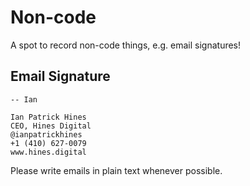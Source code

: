 # Non-code

A spot to record non-code things, e.g. email signatures!

## Email Signature

```
-- Ian

Ian Patrick Hines
CEO, Hines Digital
@ianpatrickhines
+1 (410) 627-0079
www.hines.digital
```

Please write emails in plain text whenever possible.